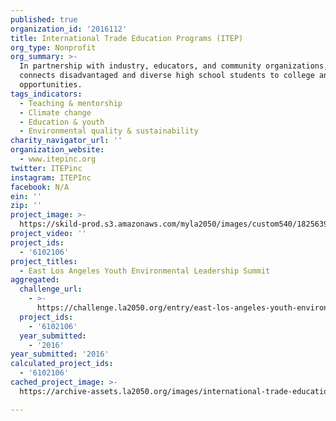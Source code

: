 ```yaml
---
published: true
organization_id: '2016112'
title: International Trade Education Programs (ITEP)
org_type: Nonprofit
org_summary: >-
  In partnership with industry, educators, and community organizations, ITEP
  connects disadvantaged and diverse high school students to college and career
  opportunities.
tags_indicators:
  - Teaching & mentorship
  - Climate change
  - Education & youth
  - Environmental quality & sustainability
charity_navigator_url: ''
organization_website:
  - www.itepinc.org
twitter: ITEPinc
instagram: ITEPInc
facebook: N/A
ein: ''
zip: ''
project_image: >-
  https://skild-prod.s3.amazonaws.com/myla2050/images/custom540/1825639986741-team91.jpg
project_video: ''
project_ids:
  - '6102106'
project_titles:
  - East Los Angeles Youth Environmental Leadership Summit
aggregated:
  challenge_url:
    - >-
      https://challenge.la2050.org/entry/east-los-angeles-youth-environmental-leadership-summit
  project_ids:
    - '6102106'
  year_submitted:
    - '2016'
year_submitted: '2016'
calculated_project_ids:
  - '6102106'
cached_project_image: >-
  https://archive-assets.la2050.org/images/international-trade-education-programs-itep/skild-prod.s3.amazonaws.com/myla2050/images/custom540/1825639986741-team91.jpg

---
```

